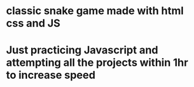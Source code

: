 # classic snake game made with html css and JS

# Just practicing Javascript and attempting all the projects within 1hr to increase speed
